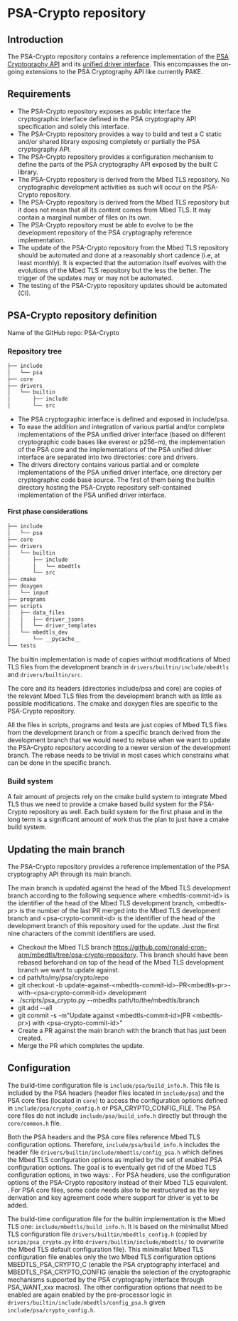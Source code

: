 PSA-Crypto repository
=====================

## Introduction

The PSA-Crypto repository contains a reference implementation of the
[PSA Cryptography API](https://arm-software.github.io/psa-api) and its
[unified driver interface](https://armmbed.github.io/mbed-crypto/psa).
This encompasses the on-going extensions to the PSA Cryptography API like
currently PAKE.

## Requirements

* The PSA-Crypto repository exposes as public interface the cryptographic
  interface defined in the PSA cryptography API specification and solely this
  interface.
* The PSA-Crypto repository provides a way to build and test a C static and/or
  shared library exposing completely or partially the PSA cryptography API.
* The PSA-Crypto repository provides a configuration mechanism to define
  the parts of the PSA cryptography API exposed by the built C library.
* The PSA-Crypto repository is derived from the Mbed TLS repository. No
  cryptographic development activities as such will occur on the PSA-Crypto
  repository.
* The PSA-Crypto repository is derived from the Mbed TLS repository but
  it does not mean that all its content comes from Mbed TLS. It may contain a
  marginal number of files on its own.
* The PSA-Crypto repository must be able to evolve to be the development
  repository of the PSA cryptography reference implementation.
* The update of the PSA-Crypto repository from the Mbed TLS repository
  should be automated and done at a reasonably short cadence (i.e, at least
  monthly). It is expected that the automation itself evolves with the
  evolutions of the Mbed TLS repository but the less the better. The trigger
  of the updates may or may not be automated.
* The testing of the PSA-Crypto repository updates should be automated (CI).

## PSA-Crypto repository definition

Name of the GitHub repo: PSA-Crypto

### Repository tree

```bash
├── include
│   └── psa
├── core
├── drivers
│   └── builtin
│       ├── include
│       └── src
```

* The PSA cryptographic interface is defined and exposed in include/psa.
* To ease the addition and integration of various partial and/or complete
  implementations of the PSA unified driver interface (based on different
  cryptographic code bases like everest or p256-m), the implementation of the
  PSA core and the implementations of the PSA unified driver interface are
  separated into two directories: core and drivers.
* The drivers directory contains various partial and or complete
  implementations of the PSA unified driver interface, one directory per
  cryptographic code base source. The first of them being the builtin
  directory hosting the PSA-Crypto repository self-contained implementation of
  the PSA unified driver interface.

#### First phase considerations

```bash
├── include
│   └── psa
├── core
├── drivers
│   └── builtin
│       ├── include
│       │   └── mbedtls
│       └── src
├── cmake
├── doxygen
│   └── input
├── programs
├── scripts
│   ├── data_files
│   │   ├── driver_jsons
│   │   └── driver_templates
│   └── mbedtls_dev
│       └── __pycache__
└── tests
```

The builtin implementation is made of copies without modifications of Mbed TLS
files from the development branch in `drivers/builtin/include/mbedtls` and
`drivers/builtin/src`.

The core and its headers (directories include/psa and core) are copies of the
relevant Mbed TLS files from the development branch with as little as possible
modifications. The cmake and doxygen files are specific to the PSA-Crypto
repository.

All the files in scripts, programs and tests are just copies of Mbed TLS files
from the development branch or from a specific branch derived from the
development branch that we would need to rebase when we want to update the
PSA-Crypto repository according to a newer version of the development branch.
The rebase needs to be trivial in most cases which constrains what can be done
in the specific branch.

### Build system
A fair amount of projects rely on the cmake build system to integrate Mbed TLS
thus we need to provide a cmake based build system for the PSA-Crypto
repository as well. Each build system for the first phase and in the long term
is a significant amount of work thus the plan to just have a cmake build system.

## Updating the main branch

The PSA-Crypto repository provides a reference implementation of the
PSA cryptography API through its main branch.

The main branch is updated against the head of the Mbed TLS development branch
according to the following sequence where \<mbedtls-commit-id> is the identifier
of the head of the Mbed TLS development branch, \<mbedtls-pr\> is the number
of the last PR merged into the Mbed TLS development branch and
\<psa-crypto-commit-id\> is the identifier of the head of the development
branch of this repository used for the update. Just the first nine characters
of the commit identifiers are used.

* Checkout the Mbed TLS branch https://github.com/ronald-cron-arm/mbedtls/tree/psa-crypto-repository.
  This branch should have been rebased beforehand on top of the head of the
  Mbed TLS development branch we want to update against.
* cd path/to/my/psa/crypto/repo
* git checkout -b update-against-\<mbedtls-commit-id\>-PR\<mbedtls-pr\>-with-\<psa-crypto-commit-id\>
  development
* ./scripts/psa_crypto.py --mbedlts path/to/the/mbedtls/branch
* git add --all
* git commit -s -m"Update against \<mbedtls-commit-id\>(PR \<mbedtls-pr\>) with \<psa-crypto-commit-id\>"
* Create a PR against the main branch with the branch that has just been created.
* Merge the PR which completes the update.

## Configuration
The build-time configuration file is `include/psa/build_info.h`. This file is
included by the PSA headers (header files located in `include/psa`) and the PSA
core files (located in `core`) to access the configuration options defined in
`include/psa/crypto_config.h` or PSA_CRYPTO_CONFIG_FILE. The PSA core files do
not include `include/psa/build_info.h` directly but through the `core/common.h`
file.

Both the PSA headers and the PSA core files reference Mbed TLS configuration
options. Therefore, `include/psa/build_info.h` includes the header file
`drivers/builtin/include/mbedtls/config_psa.h` which defines the Mbed TLS
configuration options as implied by the set of enabled PSA configuration
options. The goal is to eventually get rid of the Mbed TLS configuration
options, in two ways:
. For PSA headers, use the configuration options of the PSA-Crypto repository
instead of their Mbed TLS equivalent.
. For PSA core files, some code needs also to be restructured as the key
derivation and key agreement code where support for driver is yet to be added.

The build-time configuration file for the builtin implementation is
the Mbed TLS one: `include/mbedtls/build_info.h`. It is based on the
minimalist Mbed TLS configuration file `drivers/builtin/mbedtls_config.h`
(copied by `scrips/psa_crypto.py` into `drivers/builtin/include/mbedtls/` to
overwrite the Mbed TLS default configuration file). This minimalist Mbed TLS
configuration file enables only the two Mbed TLS configuration options
MBEDTLS_PSA_CRYPTO_C (enable the PSA cryptography interface) and
MBEDTLS_PSA_CRYPTO_CONFIG (enable the selection of the cryptographic
mechanisms supported by the PSA cryptography interface through PSA_WANT_xxx
macros). The other configuration options that need to be enabled are again
enabled by the pre-processor logic in `drivers/builtin/include/mbedtls/config_psa.h`
given `include/psa/crypto_config.h`.
